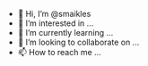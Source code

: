 - 👋 Hi, I’m @smaikles
- 👀 I’m interested in ...
- 🌱 I’m currently learning ...
- 💞️ I’m looking to collaborate on ...
- 📫 How to reach me ...

<!---
smaikles/smaikles is a ✨ special ✨ repository because its `README.md` (this file) appears on your GitHub profile.
You can click the Preview link to take a look at your changes.
--->
